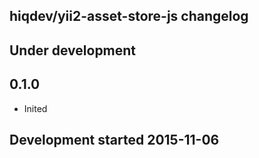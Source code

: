 hiqdev/yii2-asset-store-js changelog
------------------------------------

## Under development


## 0.1.0

- Inited

## Development started 2015-11-06

